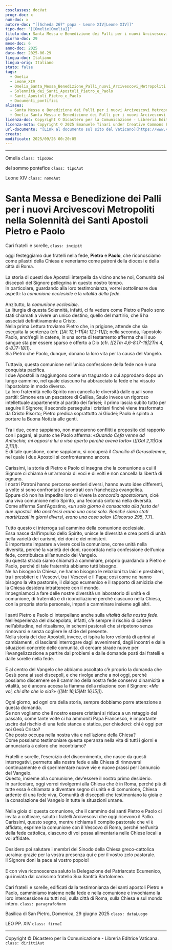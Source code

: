 ```yaml
---
cssclasses: docVat
progr-doc: x
num-doc: x
autore-doc: "[[Scheda 267° papa - Leone XIV|Leone XIV]]"
tipo-doc: "[[Omelie|Omelia]]"
titolo-doc: Santa Messa e Benedizione dei Palli per i nuovi Arcivescovi Metropoliti, Domenica, 29 giugno 2025, Solennità dei Santi Apostoli Pietro e Paolo
giorno-doc: 29
mese-doc: 6
anno-doc: 2025
data-doc: 2025-06-29
lingua-doc: Italiano
lingua-orig: Italiano
stato: false
tags:
  - Omelia
  - Leone_XIV
  - Omelia_Santa_Messa_Benedizione_Palli_nuovi_Arcivescovi_Metropoliti
  - Solennità_dei_Santi_Apostoli_Pietro_e_Paolo
  - Santi_Apostoli_Pietro_e_Paolo
  - Documenti_pontifici
aliases:
  - Santa Messa e Benedizione dei Palli per i nuovi Arcivescovi Metropoliti nella Solennità dei Santi Apostoli Pietro e Paolo
  - Omelia Santa Messa e Benedizione dei Palli per i nuovi Arcivescovi Metropoliti nella Solennità dei Santi Apostoli Pietro e Paolo
licenza-doc: Copyright © Dicastero per la Comunicazione - Libreria Editrice Vaticana
licenza-nota: Copyright © 2025 Emanuele Tinari under Creative Commons BY-NC-SA 4.0 https://creativecommons.org/licenses/by-nc-sa/4.0/
url-documento: "[Link al documento sul sito del Vaticano](https://www.vatican.va/content/leo-xiv/it/homilies/2025/documents/20250629-omelia-pallio.html)"
creato:
modificato: 2025/09/26 00:20:05
---
```


***

Omelia `class: tipoDoc`

del sommo pontefice `class: tipoAut`

Leone XIV `class: nomeAut`


# Santa Messa e Benedizione dei Palli per i nuovi Arcivescovi Metropoliti nella Solennità dei Santi Apostoli Pietro e Paolo


Cari fratelli e sorelle, `class: incipit`


oggi festeggiamo due fratelli nella fede, **Pietro** e **Paolo**, che riconosciamo come pilastri della Chiesa e veneriamo come patroni della diocesi e della città di Roma.<br><br>La storia di questi due Apostoli interpella da vicino anche noi, Comunità dei discepoli del Signore pellegrina in questo nostro tempo.<br>In particolare, guardando alla loro testimonianza, vorrei sottolineare due aspetti: la *comunione ecclesiale* e la *vitalità della fede*.<br><br>Anzitutto, la *comunione ecclesiale*.<br>La liturgia di questa Solennità, infatti, ci fa vedere come Pietro e Paolo sono stati chiamati a vivere un unico destino, quello del martirio, che li ha associati definitivamente a Cristo.<br>Nella prima Lettura troviamo Pietro che, in prigione, attende che sia eseguita la sentenza (cfr. *<span class="BibleRef">[[At 12,1-11|At 12,1-11]]</span>*); nella seconda, l’apostolo Paolo, anch’egli in catene, in una sorta di testamento afferma che il suo sangue sta per essere sparso e offerto a Dio (cfr. *<span class="BibleRef">[[2Tm 4,6-8.17-18|2Tm 4, 6-8.17-18]]</span>*).<br>Sia Pietro che Paolo, dunque, donano la loro vita per la causa del Vangelo.<br><br>Tuttavia, questa comunione nell’unica confessione della fede non è una conquista pacifica.<br>I due Apostoli la raggiungono come un traguardo a cui approdano dopo un lungo cammino, nel quale ciascuno ha abbracciato la fede e ha vissuto l’apostolato in modo diverso.<br>La loro fraternità nello Spirito non cancella le diversità dalle quali sono partiti: Simone era un pescatore di Galilea, Saulo invece un rigoroso intellettuale appartenente al partito dei farisei; il primo lascia subito tutto per seguire il Signore; il secondo perseguita i cristiani finché viene trasformato da Cristo Risorto; Pietro predica soprattutto ai Giudei; Paolo è spinto a portare la Buona Notizia alle genti.<br><br>Tra i due, come sappiamo, non mancarono conflitti a proposito del rapporto con i pagani, al punto che Paolo afferma: «*Quando Cefa venne ad Antiochia, mi opposi a lui a viso aperto perché aveva torto*» (*<span class="BibleRef">[[Gal 2,11|Gal 2,11]]</span>*).<br>E di tale questione, come sappiamo, si occuperà il *Concilio di Gerusalemme*, nel quale i due Apostoli si confronteranno ancora.<br><br>Carissimi, la storia di Pietro e Paolo ci insegna che la comunione a cui il Signore ci chiama è un’armonia di voci e di volti  e non cancella la libertà di ognuno.<br>I nostri Patroni hanno percorso sentieri diversi, hanno avuto idee differenti, a volte si sono confrontati e scontrati con franchezza evangelica.<br>Eppure ciò non ha impedito loro di vivere la *concordia apostolorum*, cioè una viva comunione nello Spirito, una feconda sintonia nella diversità.<br>Come afferma Sant’Agostino, «*un solo giorno è consacrato alla festa dei due apostoli. Ma anch’essi erano una cosa sola. Benché siano stati martirizzati in giorni diversi, erano una cosa sola*» (*Discorso 295*, 7.7).<br><br>Tutto questo ci interroga sul cammino della comunione ecclesiale.<br>Essa nasce dall’impulso dello Spirito, unisce le diversità e crea ponti di unità nella varietà dei carismi, dei doni e dei ministeri.<br>È importante imparare a vivere così la comunione, come unità nella diversità, perché la varietà dei doni, raccordata nella confessione dell’unica fede, contribuisca all’annuncio del Vangelo.<br>Su questa strada siamo chiamati a camminare, proprio guardando a Pietro e Paolo, perché di tale fraternità abbiamo tutti bisogno.<br>Ne ha bisogno la Chiesa, ne hanno bisogno le relazioni tra laici e presbiteri, tra i presbiteri e i Vescovi, tra i Vescovi e il Papa; così come ne hanno bisogno la vita pastorale, il dialogo ecumenico e il rapporto di amicizia che la Chiesa desidera intrattenere con il mondo.<br>Impegniamoci a fare delle nostre diversità un laboratorio di unità e di comunione, di fraternità e di riconciliazione perché ciascuno nella Chiesa, con la propria storia personale, impari a camminare insieme agli altri.<br><br>I santi Pietro e Paolo ci interpellano anche sulla *vitalità della nostra fede*.<br>Nell’esperienza del discepolato, infatti, c’è sempre il rischio di cadere nell’abitudine, nel ritualismo, in schemi pastorali che si ripetono senza rinnovarsi e senza cogliere le sfide del presente.<br>Nella storia dei due Apostoli, invece, ci ispira la loro volontà di aprirsi ai cambiamenti, di lasciarsi interrogare dagli avvenimenti, dagli incontri e dalle situazioni concrete delle comunità, di cercare strade nuove per l’evangelizzazione a partire dai problemi e dalle domande posti dai fratelli e dalle sorelle nella fede.<br><br>E al centro del Vangelo che abbiamo ascoltato c’è proprio la domanda che Gesù pone ai suoi discepoli, e che rivolge anche a noi oggi, perché possiamo discernere se il cammino della nostra fede conserva dinamicità e vitalità, se è ancora accesa la fiamma della relazione con il Signore: «*Ma voi, chi dite che io sia?*» (*<span class="BibleRef">[[Mt 16,15|Mt 16,15]]</span>*).<br><br>Ogni giorno, ad ogni ora della storia, sempre dobbiamo porre attenzione a questa domanda.<br>Se non vogliamo che il nostro essere cristiani si riduca a un retaggio del passato, come tante volte ci ha ammoniti Papa Francesco, è importante uscire dal rischio di una fede stanca e statica, per chiederci: chi è oggi per noi Gesù Cristo?<br>Che posto occupa nella nostra vita e nell’azione della Chiesa?<br>Come possiamo testimoniare questa speranza nella vita di tutti i giorni e annunciarla a coloro che incontriamo?<br><br>Fratelli e sorelle, l’esercizio del discernimento, che nasce da questi interrogativi, permette alla nostra fede e alla Chiesa di rinnovarsi continuamente e di sperimentare nuove vie e nuove prassi per l’annuncio del Vangelo.<br>Questo, insieme alla comunione, dev’essere il nostro primo desiderio.<br>In particolare, oggi vorrei rivolgermi alla Chiesa che è in Roma, perché più di tutte essa è chiamata a diventare segno di unità e di comunione, Chiesa ardente di una fede viva, Comunità di discepoli che testimoniano la gioia e la consolazione del Vangelo in tutte le situazioni umane.<br><br>Nella gioia di questa comunione, che il cammino dei santi Pietro e Paolo ci invita a coltivare, saluto i fratelli Arcivescovi che oggi ricevono il Pallio.<br>Carissimi, questo segno, mentre richiama il compito pastorale che vi è affidato, esprime la comunione con il Vescovo di Roma, perché nell’unità della fede cattolica, ciascuno di voi possa alimentarla nelle Chiese locali a voi affidate.<br><br>Desidero poi salutare i membri del Sinodo della Chiesa greco-cattolica ucraina: grazie per la vostra presenza qui e per il vostro zelo pastorale.<br>Il Signore doni la pace al vostro popolo!<br><br>E con viva riconoscenza saluto la Delegazione del Patriarcato Ecumenico, qui inviata dal carissimo fratello Sua Santità Bartolomeo.<br><br>Cari fratelli e sorelle, edificati dalla testimonianza dei santi apostoli Pietro e Paolo, camminiamo insieme nella fede e nella comunione e invochiamo la loro intercessione su tutti noi, sulla città di Roma, sulla Chiesa e sul mondo intero. `class: paragrafoNorm`

Basilica di San Pietro, Domenica, 29 giugno 2025 `class: dataLuogo`

LEO PP. XIV `class: firmaC`

***

Copyright © Dicastero per la Comunicazione - Libreria Editrice Vaticana. `class: dirittiAut`


